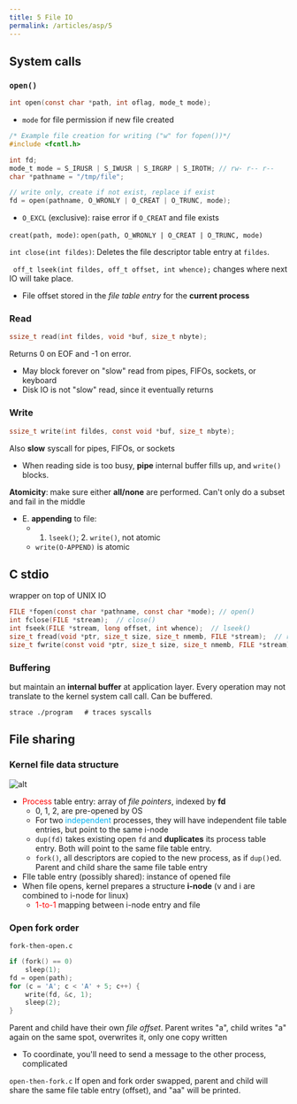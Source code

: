 ```yaml
---
title: 5 File IO
permalink: /articles/asp/5
---
```

## System calls
### `open()` 
```c
int open(const char *path, int oflag, mode_t mode);
```
- `mode`  for file permission if new file created

```c
/* Example file creation for writing ("w" for fopen())*/
#include <fcntl.h>

int fd;
mode_t mode = S_IRUSR | S_IWUSR | S_IRGRP | S_IROTH; // rw- r-- r--
char *pathname = "/tmp/file";

// write only, create if not exist, replace if exist
fd = open(pathname, O_WRONLY | O_CREAT | O_TRUNC, mode);
```
- `O_EXCL` (exclusive): raise error if `O_CREAT` and file exists

 `creat(path, mode)`: `open(path, O_WRONLY | O_CREAT | O_TRUNC, mode)`
 
 `int close(int fildes)`: Deletes the file descriptor table entry at `fildes`.
 
` off_t lseek(int fildes, off_t offset, int whence);` changes where next IO will take place. 
- File offset stored in the *file table entry* for the **current process**

### Read
```c
ssize_t read(int fildes, void *buf, size_t nbyte);
```
Returns 0 on EOF and -1 on error. 
- May block forever on "slow" read from pipes, FIFOs, sockets, or keyboard
- Disk IO is not "slow" read, since it eventually returns
### Write
```c
ssize_t write(int fildes, const void *buf, size_t nbyte);
```
Also **slow** syscall for pipes, FIFOs, or sockets
- When reading side is too busy, **pipe** internal buffer fills up, and `write()` blocks.

**Atomicity**: make sure either **all/none** are performed. Can't only do a subset and fail in the middle
- E. **appending** to file: 
	- 1. `lseek()`; 2. `write()`, not atomic
	- `write(O-APPEND)` is atomic
## C stdio
wrapper on top of UNIX IO
```c
FILE *fopen(const char *pathname, const char *mode); // open()
int fclose(FILE *stream);  // close()
int fseek(FILE *stream, long offset, int whence);  // lseek()
size_t fread(void *ptr, size_t size, size_t nmemb, FILE *stream);  // read()
size_t fwrite(const void *ptr, size_t size, size_t nmemb, FILE *stream);  // write()
```

### Buffering
but maintain an **internal buffer** at application layer. Every operation may not translate to the kernel system call call. Can be buffered.

```shell
strace ./program   # traces syscalls
```

## File sharing

### Kernel file data structure

![alt](/articles/s25/asp/images/file-kernel.jpg)

- <span style="color:rgb(255, 0, 0)">Process</span> table entry: array of *file pointers*, indexed by **fd**
	- 0, 1, 2, are pre-opened by OS
	- For two <span style="color:rgb(0, 176, 240)">independent</span> processes, they will have independent file table entries, but point to the same i-node
	- `dup(fd)` takes existing open `fd` and **duplicates** its process table entry. Both will point to the same file table entry.
	- `fork()`, all descriptors are copied to the new process, as if `dup()`ed. Parent and child share the same file table entry
- FIle table entry (possibly shared): instance of opened file
- When file opens, kernel prepares a structure **i-node** (v and i are combined to i-node for linux)
	- <span style="color:rgb(255, 0, 0)">1-to-1</span> mapping between i-node entry and file
    
### Open fork order
`fork-then-open.c`
```c
if (fork() == 0)
	sleep(1);
fd = open(path);
for (c = 'A'; c < 'A' + 5; c++) {
    write(fd, &c, 1);
    sleep(2);
}
```
Parent and child have their own *file offset*. Parent writes "a", child writes "a" again on the same spot, overwrites it, only one copy written
- To coordinate, you'll need to send a message to the other process, complicated

 `open-then-fork.c`
If open and fork order swapped, parent and child will share the same file table entry (offset), and "aa" will be printed.